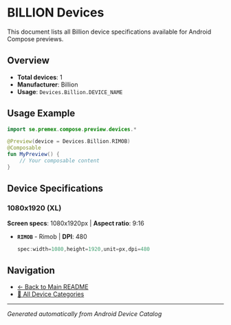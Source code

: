 # BILLION Devices

This document lists all Billion device specifications available for Android Compose previews.

## Overview

- **Total devices**: 1
- **Manufacturer**: Billion
- **Usage**: `Devices.Billion.DEVICE_NAME`

## Usage Example

```kotlin
import se.premex.compose.preview.devices.*

@Preview(device = Devices.Billion.RIMOB)
@Composable
fun MyPreview() {
    // Your composable content
}
```

## Device Specifications

### 1080x1920 (XL)

**Screen specs**: 1080x1920px | **Aspect ratio**: 9:16

- **`RIMOB`** - Rimob | **DPI**: 480
  ```kotlin
  spec:width=1080,height=1920,unit=px,dpi=480
  ```

## Navigation

- [← Back to Main README](../../README.md)
- [📱 All Device Categories](../README.md)

---
*Generated automatically from Android Device Catalog*
